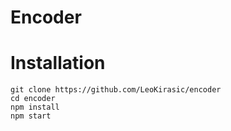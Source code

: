 # Encoder

<div align="left">
        
# Installation
        
```
git clone https://github.com/LeoKirasic/encoder
cd encoder
npm install
npm start
```
</div>
